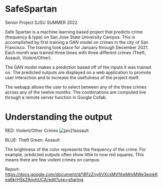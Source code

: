 # SafeSpartan
Senior Project SJSU SUMMER 2022

Safe Spartan is a machine learning based project that predicts crime (frequency & type) on San Jose State University Campus. This is accomplished by first training a GAN model on crimes in the city of San Francisco. The training took place for January through December 2021. Each month was trained three times with three different crimes (Theft, Assault, Violent/Other). 

The GAN model makes a prediction based off of the inputs it was trained on. The predicted outputs are displayed on a web application to promote user interaction and to increase the usefulness of the project itself.

The webapp allows the user to select between any of the three crimes across any of the twelve months. The combinations are computed live through a remote server function in Google Collab. 

# Understanding the output


RED: Violent/Other Crimes
![jan21assault](https://user-images.githubusercontent.com/29829945/182502368-276e4dff-6b42-4198-90cf-977fe02fbfdf.jpg)

BLUE: Theft
Green: Assault

The brightness of the color represents the frequency of the crime. For example, predicted outputs often show little to now red squares. This means there are few violent crimes on campus. 


Report: https://docs.google.com/document/d/18FzZny6VXcsMVf4wMmMWe3eoieKea6krHSk29qvhUCA/edit?usp=sharing
